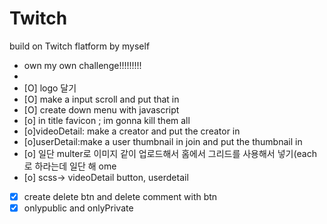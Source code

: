 # Twitch

build on Twitch flatform by myself

- own my own challenge!!!!!!!!!
-
- [O] logo 달기
- [O] make a input scroll and put that in
- [O] create down menu with javascript
- [o] in title favicon ; im gonna kill them all
- [o]videoDetail: make a creator and put the creator in
- [o]userDetail:make a user thumbnail in join and put the thumbnail in
- [o] 일단 multer로 이미지 같이 업로드해서 홈에서 그리드를 사용해서 넣기(each로 하라는데 일단 해 ome
- [o] scss-> videoDetail button, userdetail
- [x] create delete btn and delete comment with btn
- [x] onlypublic and onlyPrivate
